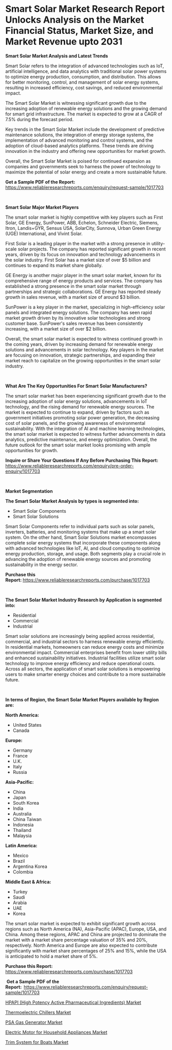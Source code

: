 <p><h1>Smart Solar Market Research Report Unlocks Analysis on the Market Financial Status, Market Size, and Market Revenue upto 2031</h1></p><p><strong>Smart Solar Market Analysis and Latest Trends</strong></p>
<p><p>Smart Solar refers to the integration of advanced technologies such as IoT, artificial intelligence, and data analytics with traditional solar power systems to optimize energy production, consumption, and distribution. This allows for better monitoring, control, and management of solar energy systems, resulting in increased efficiency, cost savings, and reduced environmental impact.</p><p>The Smart Solar Market is witnessing significant growth due to the increasing adoption of renewable energy solutions and the growing demand for smart grid infrastructure. The market is expected to grow at a CAGR of 7.5% during the forecast period.</p><p>Key trends in the Smart Solar Market include the development of predictive maintenance solutions, the integration of energy storage systems, the implementation of advanced monitoring and control systems, and the adoption of cloud-based analytics platforms. These trends are driving innovation in the industry and offering new opportunities for market growth.</p><p>Overall, the Smart Solar Market is poised for continued expansion as companies and governments seek to harness the power of technology to maximize the potential of solar energy and create a more sustainable future.</p></p>
<p><strong>Get a Sample PDF of the Report:&nbsp;</strong> <a href="https://www.reliableresearchreports.com/enquiry/request-sample/1017703">https://www.reliableresearchreports.com/enquiry/request-sample/1017703</a></p>
<p>&nbsp;</p>
<p><strong>Smart Solar Major Market Players</strong></p>
<p><p>The smart solar market is highly competitive with key players such as First Solar, GE Energy, SunPower, ABB, Echelon, Schneider Electric, Siemens, Itron, Landis+GYR, Sensus USA, SolarCity, Sunnova, Urban Green Energy (UGE) International, and Vivint Solar. </p><p>First Solar is a leading player in the market with a strong presence in utility-scale solar projects. The company has reported significant growth in recent years, driven by its focus on innovation and technology advancements in the solar industry. First Solar has a market size of over $5 billion and continues to expand its market share globally.</p><p>GE Energy is another major player in the smart solar market, known for its comprehensive range of energy products and services. The company has established a strong presence in the smart solar market through partnerships and strategic collaborations. GE Energy has reported steady growth in sales revenue, with a market size of around $3 billion.</p><p>SunPower is a key player in the market, specializing in high-efficiency solar panels and integrated energy solutions. The company has seen rapid market growth driven by its innovative solar technologies and strong customer base. SunPower's sales revenue has been consistently increasing, with a market size of over $2 billion.</p><p>Overall, the smart solar market is expected to witness continued growth in the coming years, driven by increasing demand for renewable energy solutions and advancements in solar technology. Key players in the market are focusing on innovation, strategic partnerships, and expanding their market reach to capitalize on the growing opportunities in the smart solar industry.</p></p>
<p>&nbsp;</p>
<p><strong>What Are The Key Opportunities For Smart Solar Manufacturers?</strong></p>
<p><p>The smart solar market has been experiencing significant growth due to the increasing adoption of solar energy solutions, advancements in IoT technology, and the rising demand for renewable energy sources. The market is expected to continue to expand, driven by factors such as government initiatives promoting solar power generation, the decreasing cost of solar panels, and the growing awareness of environmental sustainability. With the integration of AI and machine learning technologies, the smart solar market is expected to witness further advancements in data analytics, predictive maintenance, and energy optimization. Overall, the future outlook for the smart solar market looks promising with ample opportunities for growth.</p></p>
<p><strong>Inquire or Share Your Questions If Any Before Purchasing This Report:</strong> <a href="https://www.reliableresearchreports.com/enquiry/pre-order-enquiry/1017703">https://www.reliableresearchreports.com/enquiry/pre-order-enquiry/1017703</a></p>
<p>&nbsp;</p>
<p><strong>Market Segmentation</strong></p>
<p><strong>The Smart Solar Market Analysis by types is segmented into:</strong></p>
<p><ul><li>Smart Solar Components</li><li>Smart Solar Solutions</li></ul></p>
<p><p>Smart Solar Components refer to individual parts such as solar panels, inverters, batteries, and monitoring systems that make up a smart solar system. On the other hand, Smart Solar Solutions market encompasses complete solar energy systems that incorporate these components along with advanced technologies like IoT, AI, and cloud computing to optimize energy production, storage, and usage. Both segments play a crucial role in advancing the adoption of renewable energy sources and promoting sustainability in the energy sector.</p></p>
<p><strong>Purchase this Report:&nbsp;</strong><a href="https://www.reliableresearchreports.com/purchase/1017703">https://www.reliableresearchreports.com/purchase/1017703</a></p>
<p>&nbsp;</p>
<p><strong>The Smart Solar Market Industry Research by Application is segmented into:</strong></p>
<p><ul><li>Residential</li><li>Commercial</li><li>Industrial</li></ul></p>
<p><p>Smart solar solutions are increasingly being applied across residential, commercial, and industrial sectors to harness renewable energy efficiently. In residential markets, homeowners can reduce energy costs and minimize environmental impact. Commercial enterprises benefit from lower utility bills and enhanced sustainability initiatives. Industrial facilities utilize smart solar technology to improve energy efficiency and reduce operational costs. Across all sectors, the application of smart solar solutions is empowering users to make smarter energy choices and contribute to a more sustainable future.</p></p>
<p>&nbsp;</p>
<p><strong>In terms of Region, the Smart Solar Market Players available by Region are:</strong></p>
<p>
    <p> <strong> North America: </strong>
        <ul>
            <li>United States</li>
            <li>Canada</li>
        </ul>
        </p> 
    <p> <strong> Europe: </strong>
        <ul>
            <li>Germany</li>
            <li>France</li>
            <li>U.K.</li>
            <li>Italy</li>
            <li>Russia</li>
        </ul>
        </p> 
    <p> <strong> Asia-Pacific: </strong>
        <ul>
            <li>China</li>
            <li>Japan</li>
            <li>South Korea</li>
            <li>India</li>
            <li>Australia</li>
            <li>China Taiwan</li>
            <li>Indonesia</li>
            <li>Thailand</li>
            <li>Malaysia</li>
        </ul>
        </p> 
    <p> <strong> Latin America: </strong>
        <ul>
            <li>Mexico</li>
            <li>Brazil</li>
            <li>Argentina Korea</li>
            <li>Colombia</li>
        </ul>
        </p> 
    <p> <strong> Middle East & Africa: </strong>
        <ul>
            <li>Turkey</li>
            <li>Saudi</li>
            <li>Arabia</li>
            <li>UAE</li>
            <li>Korea</li>
        </ul>
    </p>
    </p>
<p><p>The smart solar market is expected to exhibit significant growth across regions such as North America (NA), Asia-Pacific (APAC), Europe, USA, and China. Among these regions, APAC and China are projected to dominate the market with a market share percentage valuation of 35% and 20%, respectively. North America and Europe are also expected to contribute significantly with market share percentages of 25% and 15%, while the USA is anticipated to hold a market share of 5%.</p></p>
<p><strong>Purchase this Report: </strong><a href="https://www.reliableresearchreports.com/purchase/1017703">https://www.reliableresearchreports.com/purchase/1017703</a></p>
<p>&nbsp;<strong>Get a Sample PDF of the Report:&nbsp;&nbsp;</strong><a href="https://www.reliableresearchreports.com/enquiry/request-sample/1017703">https://www.reliableresearchreports.com/enquiry/request-sample/1017703</a></p>
<p><strong></strong></p>
<p><p><a href="https://github.com/GroverBarry/Market-Research-Report-List-3/blob/main/hpapi-high-potency-active-pharmaceutical-ingredients-market.md">HPAPI (High Potency Active Pharmaceutical Ingredients) Market</a></p><p><a href="https://medium.com/@lealemke/thermoelectric-chillers-market-trends-and-market-analysis-forecasted-for-period-2024-2031-f154b527a22b">Thermoelectric Chillers Market</a></p><p><a href="https://medium.com/@lealemke/psa-gas-generator-nbsp-market-focuses-on-market-share-size-and-projected-forecast-till-2031-948eb5ce2271">PSA Gas Generator Market</a></p><p><a href="https://medium.com/@lealemke/electric-motor-for-household-appliances-market-outlook-industry-overview-and-forecast-2024-to-95dd07029bd8">Electric Motor for Household Appliances Market</a></p><p><a href="https://github.com/kathiaseamanalvaradovlprc2h/Market-Research-Report-List-1/blob/main/trim-system-for-boats-market.md">Trim System for Boats Market</a></p></p>